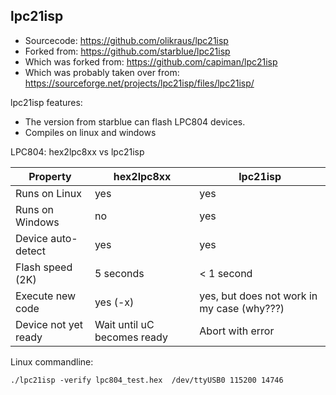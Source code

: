

## lpc21isp

 - Sourcecode: https://github.com/olikraus/lpc21isp
 - Forked from: https://github.com/starblue/lpc21isp
 - Which was forked from: https://github.com/capiman/lpc21isp
 - Which was probably taken over from: https://sourceforge.net/projects/lpc21isp/files/lpc21isp/

lpc21isp features:
 - The version from starblue can flash LPC804 devices.
 - Compiles on linux and windows
 
LPC804: hex2lpc8xx vs lpc21isp 

| Property | hex2lpc8xx | lpc21isp |
|-------|---------|-------|
| Runs on Linux | yes | yes |
| Runs on Windows | no | yes |
| Device auto-detect | yes | yes |
| Flash speed (2K) | 5 seconds | < 1 second |
| Execute new code | yes (-x) | yes, but does not work in my case (why???) |
| Device not yet ready | Wait until uC becomes ready | Abort with error |

Linux commandline:

```
./lpc21isp -verify lpc804_test.hex  /dev/ttyUSB0 115200 14746
```



